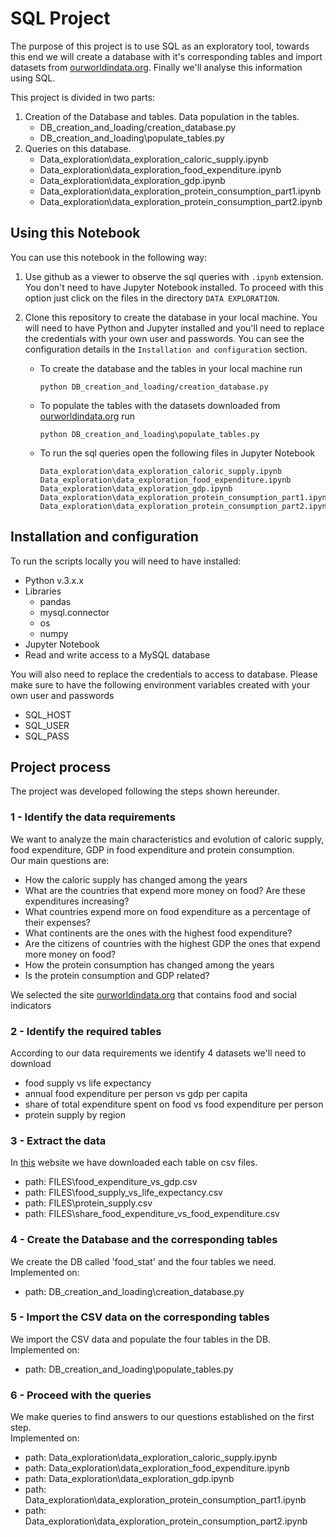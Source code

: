 # SQL Project

The purpose of this project is to use SQL as an exploratory tool, towards this end we will create a database with it's 
corresponding tables and import datasets from [ourworldindata.org](http://www.ourworldindata.org). Finally we'll analyse this 
information using SQL.

This project is divided in two parts:

1. Creation of the Database and tables. Data population in the tables.
    * DB_creation_and_loading/creation_database.py
    * DB_creation_and_loading\populate_tables.py
2. Queries on this database.
    * Data_exploration\data_exploration_caloric_supply.ipynb
    * Data_exploration\data_exploration_food_expenditure.ipynb
    * Data_exploration\data_exploration_gdp.ipynb
    * Data_exploration\data_exploration_protein_consumption_part1.ipynb
    * Data_exploration\data_exploration_protein_consumption_part2.ipynb

## Using this Notebook

You can use this notebook in the following way:  

1. Use github as a viewer to observe the sql queries with ```.ipynb``` extension. You don't need to have Jupyter Notebook 
installed. To proceed with this option just click on the files in the directory ```DATA EXPLORATION```.   

2. Clone this repository to create the database in your local machine. You will need to have Python and Jupyter installed
and you'll need to replace the credentials with your own user and passwords. You can see the configuration details in the
 ```Installation and configuration``` section. 
    * To create the database and the tables in your local machine run
       ```shell script
      python DB_creation_and_loading/creation_database.py
      ```
    
    * To populate the tables with the datasets downloaded
    from [ourworldindata.org](http://www.ourworldindata.org) run
      ```shell script
      python DB_creation_and_loading\populate_tables.py
      ```

    * To run the sql queries open the following files in Jupyter Notebook
      ```
      Data_exploration\data_exploration_caloric_supply.ipynb
      Data_exploration\data_exploration_food_expenditure.ipynb
      Data_exploration\data_exploration_gdp.ipynb
      Data_exploration\data_exploration_protein_consumption_part1.ipynb
      Data_exploration\data_exploration_protein_consumption_part2.ipynb
      ```
  

## Installation and configuration
To run the scripts locally you will need to have installed:
* Python v.3.x.x
* Libraries
    * pandas
    * mysql.connector
    * os
    * numpy
* Jupyter Notebook
* Read and write access to a MySQL database

You will also need to replace the credentials to access to database. Please make sure to have the following 
environment variables created with your own user and passwords

* SQL_HOST
* SQL_USER
* SQL_PASS


## Project process
The project was developed following the steps shown hereunder.

### 1 - Identify the data requirements
We want to analyze the main characteristics and evolution of caloric supply, food expenditure, GDP in food expenditure 
and protein consumption.  
Our main questions are:

* How the caloric supply has changed among the years
* What are the countries that expend more money on food? Are these expenditures increasing?
* What countries expend more on food expenditure as a percentage of their expenses?
* What continents are the ones with the highest food expenditure?
* Are the citizens of countries with the highest GDP the ones that expend more money on food?
* How the protein consumption has changed among the years
* Is the protein consumption and GDP related?

We selected the site [ourworldindata.org](http://www.ourworldindata.org) that contains food and social indicators


### 2 - Identify the required tables
According to our data requirements we identify 4 datasets we'll need to download
* food supply vs life expectancy
* annual food expenditure per person vs gdp per capita
* share of total expenditure spent on food vs food expenditure per person
* protein supply by region

### 3 - Extract the data  
In [this](http://www.ourworldindata.org) website we have downloaded each table on csv files.
- path: FILES\food_expenditure_vs_gdp.csv
- path: FILES\food_supply_vs_life_expectancy.csv
- path: FILES\protein_supply.csv
- path: FILES\share_food_expenditure_vs_food_expenditure.csv

### 4 - Create the Database and the corresponding tables 
We create the DB called 'food_stat' and the four tables we need.
Implemented on:
- path: DB_creation_and_loading\creation_database.py

### 5 - Import the CSV data on the corresponding tables
We import the CSV data and populate the four tables in the DB.
Implemented on:
- path: DB_creation_and_loading\populate_tables.py

### 6 - Proceed with the queries
We make queries to find answers to our questions established on the first step.  
Implemented on:
- path: Data_exploration\data_exploration_caloric_supply.ipynb
- path: Data_exploration\data_exploration_food_expenditure.ipynb
- path: Data_exploration\data_exploration_gdp.ipynb
- path: Data_exploration\data_exploration_protein_consumption_part1.ipynb
- path: Data_exploration\data_exploration_protein_consumption_part2.ipynb